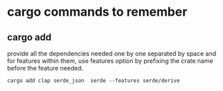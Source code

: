 # cargo commands to remember

## cargo add

provide all the dependencies needed one by one separated by space and for features within them, use features option by prefixing the crate name before the feature needed.

```shellscript
cargo add clap serde_json  serde --features serde/derive
```
